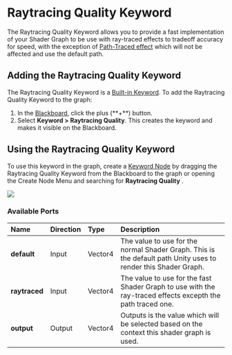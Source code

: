 # Raytracing Quality Keyword

The Raytracing Quality Keyword allows you to provide a fast implementation of your Shader Graph to be use with ray-traced effects to tradeoff accuracy for speed, with the exception of [Path-Traced effect](Ray-Tracing-Path-Tracing.md) which will not be affected and use the default path.

## Adding the Raytracing Quality Keyword

The Raytracing Quality Keyword is a [Built-in Keyword](https://docs.unity3d.com/Packages/com.unity.shadergraph@latest/index.html?subfolder=/manual/Keywords.html#built-in-keywords). 
To add the Raytracing  Quality Keyword to the graph: 
1. In the [Blackboard](https://docs.unity3d.com/Packages/com.unity.shadergraph@latest/index.html?subfolder=/manual/Blackboard.html), click the plus (\**+**) button.
2. Select **Keyword > Raytracing Quality**. This creates the keyword and makes it visible on the Blackboard.

## Using the Raytracing Quality Keyword

To use this keyword in the graph, create a [Keyword Node](https://docs.unity3d.com/Packages/com.unity.shadergraph@latest/index.html?subfolder=/manual/Keyword-Node.html) by dragging the Raytracing Quality Keyword from the Blackboard to the graph or opening the Create Node Menu and searching for **Raytracing Quality** .

![](Images/RaytracingQualityNode.png)

### Available Ports 

| Name          | Direction | Type           | Description                                                  |
| :------------ | :-------- | :------------- | :----------------------------------------------------------- |
| **default**   | Input     | Vector4        | The value to use for the normal Shader Graph. This is the default path Unity uses to render this Shader Graph. |
| **raytraced** | Input     | Vector4        | The value to use for the fast Shader Graph to use with the ray-traced effects excepth the path traced one.|
| **output**    | Output    | Vector4        | Outputs is the value which will be selected based on the context this shader graph is used. |
